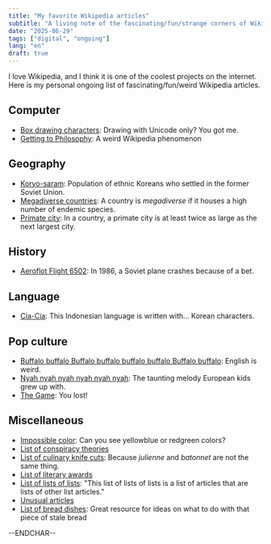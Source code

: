 ```yaml
---
title: "My favorite Wikipedia articles"
subtitle: "A living note of the fascinating/fun/strange corners of Wikipedia"
date: "2025-06-29"
tags: ["digital", "ongoing"]
lang: "en"
draft: true
---
```


I love Wikipedia, and I think it is one of the coolest projects on the internet. Here is my personal ongoing list of fascinating/fun/weird Wikipedia articles.

## Computer

- [Box drawing characters](https://en.wikipedia.org/wiki/Box-drawing_characters): Drawing with Unicode only? You got me.
- [Getting to Philosophy](https://en.wikipedia.org/wiki/Wikipedia:Getting_to_Philosophy): A weird Wikipedia phenomenon

## Geography

- [Koryo-saram](https://en.wikipedia.org/wiki/Koryo-saram): Population of ethnic Koreans who settled in the former Soviet Union.
- [Megadiverse countries](https://en.wikipedia.org/wiki/Megadiverse_countries): A country is _megadiverse_ if it houses a high number of endemic species.
- [Primate city](https://en.wikipedia.org/wiki/Primate_city): In a country, a primate city is at least twice as large as the next largest city.

## History

- [Aeroflot Flight 6502](https://en.wikipedia.org/wiki/Aeroflot_Flight_6502): In 1986, a Soviet plane crashes because of a bet.

## Language

- [Cia-Cia](https://en.wikipedia.org/wiki/Cia-Cia_language): This Indonesian language is written with... Korean characters.

## Pop culture

- [Buffalo buffalo Buffalo buffalo buffalo buffalo Buffalo buffalo](https://en.wikipedia.org/wiki/Buffalo_buffalo_Buffalo_buffalo_buffalo_buffalo_Buffalo_buffalo): English is weird.
- [Nyah nyah nyah nyah nyah nyah](https://en.wikipedia.org/wiki/Nyah_nyah_nyah_nyah_nyah_nyah): The taunting melody European kids grew up with.
- [The Game](<https://en.wikipedia.org/wiki/The_Game_(mind_game)>): You lost!

## Miscellaneous

- [Impossible color](https://en.wikipedia.org/wiki/Impossible_color): Can you see yellowblue or redgreen colors?
- [List of conspiracy theories](https://en.wikipedia.org/wiki/List_of_conspiracy_theories)
- [List of culinary knife cuts](https://en.wikipedia.org/wiki/List_of_culinary_knife_cuts): Because _julienne_ and _batonnet_ are not the same thing.
- [List of literary awards](https://en.wikipedia.org/wiki/List_of_literary_awards)
- [List of lists of lists](https://en.wikipedia.org/wiki/List_of_lists_of_lists): "This list of lists of lists is a list of articles that are lists of other list articles."
- [Unusual articles](https://en.wikipedia.org/wiki/unusual_articles)
- [List of bread dishes](https://en.m.wikipedia.org/wiki/List_of_bread_dishes): Great resource for ideas on what to do with that piece of stale bread

--ENDCHAR--
